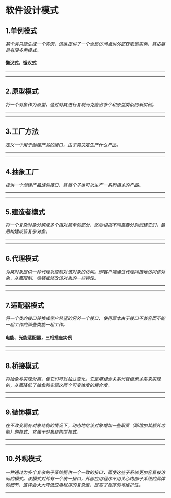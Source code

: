 # 软件设计模式

## 1.单例模式
*某个类只能生成一个实例，该类提供了一个全局访问点供外部获取该实例，其拓展是有限多例模式。*
#### 懒汉式，饿汉式
---
---
## 2.原型模式
*将一个对象作为原型，通过对其进行复制而克隆出多个和原型类似的新实例。*

---
---
## 3.工厂方法
*定义一个用于创建产品的接口，由子类决定生产什么产品。*

---
---
## 4.抽象工厂
*提供一个创建产品族的接口，其每个子类可以生产一系列相关的产品。*

---
---
## 5.建造者模式
*将一个复杂对象分解成多个相对简单的部分，然后根据不同需要分别创建它们，最后构建成该复杂对象。*

---
---
## 6.代理模式
*为某对象提供一种代理以控制对该对象的访问。即客户端通过代理间接地访问该对象，从而限制、增强或修改该对象的一些特性。*

---
---
## 7.适配器模式
*将一个类的接口转换成客户希望的另外一个接口，使得原本由于接口不兼容而不能一起工作的那些类能一起工作。*
#### 电能、光能适配器，三相插座实例
---
---
## 8.桥接模式
*将抽象与实现分离，使它们可以独立变化。它是用组合关系代替继承关系来实现的，从而降低了抽象和实现这两个可变维度的耦合度。*

---
---
## 9.装饰模式
*在不改变现有对象结构的情况下，动态地给该对象增加一些职责（即增加其额外功能）的模式，它属于对象结构型模式。*

---
---
## 10.外观模式
*一种通过为多个复杂的子系统提供一个一致的接口，而使这些子系统更加容易被访问的模式。该模式对外有一个统一接口，外部应用程序不用关心内部子系统的具体的细节，这样会大大降低应用程序的复杂度，提高了程序的可维护性。*

---
